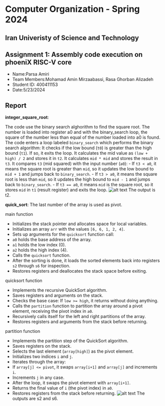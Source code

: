 Computer Organization - Spring 2024
==============================================================
## Iran Univeristy of Science and Technology
## Assignment 1: Assembly code execution on phoeniX RISC-V core

- Name:Parsa Amiri
- Team Members:Mohamad Amin Mirzaabassi, Rasa Ghorban Alizadeh
- Student ID: 400411153
- Date:5/23/2024

## Report

**integer_square_root**:

The code use the binary search alghorithm to find the square root. The number is loaded into register a0 and with the binary_search loop, the square of the number less than equal of the number loaded into a0 is found.
The code enters a loop labeled `binary_search` which performs the binary search algorithm: It checks if the low bound (`t0`) is greater than the high bound (`t1`). If so, it exits the loop. It calculates the mid value as `(low + high) / 2` and stores it in `t2`. It calculates `mid * mid` and stores the result in `t3`. It compares `t3` (mid squared) with the input number (`a0`):
    - If `t3 < a0`, it means the square root is greater than `mid`, so it updates the low bound to `mid + 1` and jumps back to `binary_search`.
    - If `t3 > a0`, it means the square root is less than `mid`, so it updates the high bound to `mid - 1` and jumps back to `binary_search`.
    - If `t3 == a0`, it means `mid` is the square root, so it stores `mid` in `t1` (result register) and exits the loop.
![alt text](image.png)
The output is t2.

**quick_sort**:
The last number of the array is used as pivot.

 main function
- Initializes the stack pointer and allocates space for local variables.
- Initializes an array `arr` with the values `[6, 6, 1, 2, 4]`.
- Sets up arguments for the `quicksort` function call:
- `a0` holds the base address of the array.
- `a1` holds the low index (0).
- `a2` holds the high index (4).
- Calls the `quicksort` function.
- After the sorting is done, it loads the sorted elements back into registers `s2` through `s6` for inspection.
- Restores registers and deallocates the stack space before exiting.

quicksort function
- Implements the recursive QuickSort algorithm.
- Saves registers and arguments on the stack.
- Checks the base case: If `low >= high`, it returns without doing anything.
- Calls the `partition` function to partition the array around a pivot element, receiving the pivot index in `a0`.
- Recursively calls itself for the left and right partitions of the array.
- Restores registers and arguments from the stack before returning.

partition function
- Implements the partition step of the QuickSort algorithm.
- Saves registers on the stack.
- Selects the last element (`array[high]`) as the pivot element.
- Initializes two indices `i` and `j`.
- Iterates through the array:
- If `array[j] <= pivot`, it swaps `array[i+1]` and `array[j]` and increments `i`.
- Increments `j` in any case.
- After the loop, it swaps the pivot element with `array[i+1]`.
- Returns the final value of `i` (the pivot index) in `a0`.
- Restores registers from the stack before returning.
![alt text](image.png)
The outputs are s2 and s6.
